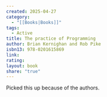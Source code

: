 ```yaml
---
created: 2025-04-27
category:
  - "[[Books|Books]]"
tags:
  - Active
title: The practice of Programming
author: Brian Kernighan and Rob Pike
isbn13: 978-0201615869
link: 
rating: 
layout: book
share: "true"
---
```

Picked this up because of the authors.